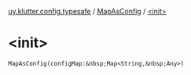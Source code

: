 [uy.klutter.config.typesafe](../index.md) / [MapAsConfig](index.md) / [&lt;init&gt;](.)


# &lt;init&gt;
`MapAsConfig(configMap:&nbsp;Map<String,&nbsp;Any>)`


